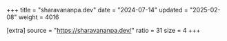 +++
title = "sharavananpa.dev"
date = "2024-07-14"
updated = "2025-02-08"
weight = 4016

[extra]
source = "https://sharavananpa.dev/"
ratio = 31
size = 4
+++
